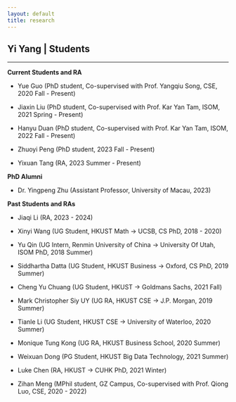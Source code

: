 ```yaml
---
layout: default
title: research
---
```


## Yi Yang | Students

* * *

**Current Students and RA**
+ Yue Guo (PhD student, Co-supervised with Prof. Yangqiu Song, CSE, 2020 Fall - Present)

+ Jiaxin Liu (PhD student, Co-supervised with Prof. Kar Yan Tam, ISOM, 2021 Spring - Present)
  
+ Hanyu Duan (PhD student, Co-supervised with Prof. Kar Yan Tam, ISOM, 2022 Fall - Present)

+ Zhuoyi Peng (PhD student, 2023 Fall - Present)

+ Yixuan Tang (RA, 2023 Summer - Present)

**PhD Alumni**
+ Dr. Yingpeng Zhu (Assistant Professor, University of Macau, 2023)


**Past Students and RAs** 

+ Jiaqi Li (RA, 2023 - 2024)

+ Xinyi Wang (UG Student, HKUST Math -> UCSB, CS PhD, 2018 - 2020)

+ Yu Qin (UG Intern, Renmin University of China -> University Of Utah, ISOM PhD, 2018 Summer)

+ Siddhartha Datta (UG Student, HKUST Business -> Oxford, CS PhD, 2019 Summer)

+ Cheng Yu Chuang (UG Student, HKUST -> Goldmans Sachs, 2021 Fall)

+ Mark Christopher Siy UY (UG RA, HKUST CSE -> J.P. Morgan, 2019 Summer)

+ Tianle Li (UG Student, HKUST CSE -> University of Waterloo, 2020 Summer)

+ Monique Tung Kong (UG RA, HKUST Business School, 2020 Summer) 

+ Weixuan Dong (PG Student, HKUST Big Data Technology, 2021 Summer)

+ Luke Chen (RA, HKUST -> CUHK PhD, 2021 Winter)

+ Zihan Meng (MPhil student, GZ Campus, Co-supervised with Prof. Qiong Luo, CSE, 2020 - 2022)
